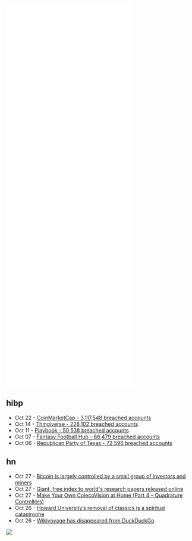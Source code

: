 ![Metrics](https://raw.githubusercontent.com/phixion/phixion/master/metrics.svg)

## hibp

<!--
for https://github.com/phixion/phixion/blob/main/.github/workflows/feeds.yml
-->
<!--START_SECTION:haveibeenpwnd-->
- Oct 22 - [CoinMarketCap - 3,117,548 breached accounts](https://haveibeenpwned.com/PwnedWebsites#CoinMarketCap)
- Oct 14 - [Thingiverse - 228,102 breached accounts](https://haveibeenpwned.com/PwnedWebsites#Thingiverse)
- Oct 11 - [Playbook - 50,538 breached accounts](https://haveibeenpwned.com/PwnedWebsites#Playbook)
- Oct 07 - [Fantasy Football Hub - 66,479 breached accounts](https://haveibeenpwned.com/PwnedWebsites#FantasyFootballHub)
- Oct 06 - [Republican Party of Texas - 72,596 breached accounts](https://haveibeenpwned.com/PwnedWebsites#RepublicanPartyOfTexas)
<!--END_SECTION:haveibeenpwnd-->

## hn

<!--
for https://github.com/phixion/phixion/blob/main/.github/workflows/feeds.yml
-->
<!--START_SECTION:hn-->
- Oct 27 - [Bitcoin is largely controlled by a small group of investors and miners](https://www.techspot.com/news/91937-bitcoin-largely-controlled-small-group-investors-miners-study.html)
- Oct 27 - [Giant, free index to world's research papers released online](https://www.nature.com/articles/d41586-021-02895-8)
- Oct 27 - [Make Your Own ColecoVision at Home (Part 4 – Quadrature Controllers)](https://www.leadedsolder.com/2021/10/26/colecovision-diy-part-4.html)
- Oct 26 - [Howard University’s removal of classics is a spiritual catastrophe](https://www.washingtonpost.com/opinions/2021/04/19/cornel-west-howard-classics/)
- Oct 26 - [Wikivoyage has disappeared from DuckDuckGo](https://gaganpreet.in/posts/duckduckgo-wikivoyage/)
<!--END_SECTION:hn-->

<!--
for https://yhype.me
-->
![](https://hit.yhype.me/github/profile?user_id=13013670)
